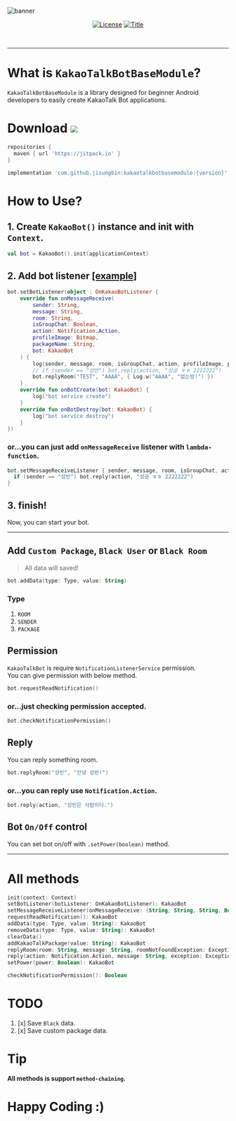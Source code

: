![banner](https://raw.githubusercontent.com/sungbin5304/KakaoTalkBotBaseModule/master/banner.png)
<p align="center"> 
  <a href="https://github.com/sungbin5304/KakaoTalkBotBaseModule/blob/master/LICENSE"><img alt="License" src="https://img.shields.io/badge/License-MIT-blue"/></a>
  <a href="https://github.com/sungbin5304/KakaoTalkBotBaseModuler"><img alt="Title" src="https://img.shields.io/badge/Module-KakaoTalkBot-ff69b4"/></a>
</p><br>

-----

# What is `KakaoTalkBotBaseModule`?
`KakaoTalkBotBaseModule` is a library designed for beginner Android developers to easily create KakaoTalk Bot applications.

# Download [![](https://jitpack.io/v/jisungbin/kakaotalkbotbasemodule.svg)](https://jitpack.io/#jisungbin/kakaotalkbotbasemodule)
```gradle
repositories {
  maven { url 'https://jitpack.io' }
}

implementation 'com.github.jisungbin:kakaotalkbotbasemodule:{version}'
```

# How to Use?
## 1. Create `KakaoBot()` instance and init with `Context`.
```kotlin
val bot = KakaoBot().init(applicationContext)
```

## 2. Add bot listener [[example]](https://github.com/sungbin5304/KakaoTalkBotBaseModule/blob/master/app/src/main/java/me/sungbin/kakaotalkbotbasemodule/MainActivity.kt#L18)
```kotlin
bot.setBotListener(object : OnKakaoBotListener {
    override fun onMessageReceive(
        sender: String,
        message: String,
        room: String,
        isGroupChat: Boolean,
        action: Notification.Action,
        profileImage: Bitmap,
        packageName: String,
        bot: KakaoBot
    ) {
        log(sender, message, room, isGroupChat, action, profileImage, packageName)
        // if (sender == "성빈") bot.reply(action, "성공 ㅎㅎ 2222222")
        bot.replyRoom("TEST", "AAAA", { Log.w("AAAA", "없는방!") })
    }
    override fun onBotCreate(bot: KakaoBot) {
        log("bot service create")
    }
    override fun onBotDestroy(bot: KakaoBot) {
        log("bot service destroy")
    }
})
```

### or...you can just add `onMessageReceive` listener with `lambda-function`.
```kotlin
bot.setMessageReceiveListener { sender, message, room, isGroupChat, action, profileImage, packageName, bot ->
  if (sender == "성빈") bot.reply(action, "성공 ㅎㅎ 2222222")
}
```

## 3. **finish!** <br/>
Now, you can start your bot.

-----

## Add `Custom Package`, `Black User` or `Black Room`
> All data will saved!
```kotlin
bot.addData(type: Type, value: String)
```

### Type
1. `ROOM`
2. `SENDER`
3. `PACKAGE`

## Permission
`KakaoTalkBot` is require `NotificationListenerService` permission. <br/>
You can give permission with below method.
```kotlin
bot.requestReadNotification()
```

### or...just checking permission accepted.
```kotlin
bot.checkNotificationPermission()
```

## Reply
You can reply something room.
```kotlin
bot.replyRoom("성빈", "안녕 성빈!")
```
### or...you can reply use `Notification.Action`.
```kotlin
bot.reply(action, "성빈은 사람이다.")
```

## Bot `On/Off` control
You can set bot on/off with `.setPower(boolean)` method.

-----

# All methods
```kotlin
init(context: Context)
setBotListener(botListener: OnKakaoBotListener): KakaoBot
setMessageReceiveListener(onMessageReceive: (String, String, String, Boolean, Notification.Action, Bitmap, String) -> Unit): KakaoBot
requestReadNotification(): KakaoBot
addData(type: Type, value: String): KakaoBot
removeData(type: Type, value: String): KakaoBot
clearData()
addKakaoTalkPackage(value: String): KakaoBot
replyRoom(room: String, message: String, roomNotFoundException: Exception.() -> Unit = {}, replyException: Exception.() -> Unit = {})
reply(action: Notification.Action, message: String, exception: Exception.() -> Unit = {})
setPower(power: Boolean): KakaoBot

checkNotificationPermission(): Boolean
```

# TODO
1. [x] Save `Black` data.
2. [x] Save custom package data.

# Tip
**All methods is support `method-chaining`.**

# Happy Coding :)
